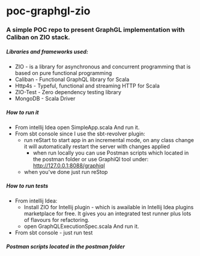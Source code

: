 # poc-graphgl-zio

### A simple POC repo to present GraphGL implementation with Caliban on ZIO stack.

##### Libraries and frameworks used:
* ZIO - is a library for asynchronous and concurrent programming that is based on pure functional programming
* Caliban - Functional GraphQL library for Scala
* Http4s - Typeful, functional and streaming HTTP for Scala
* ZIO-Test - Zero dependency testing library
* MongoDB - Scala Driver

##### How to run it 
* From intellij Idea open SimpleApp.scala And run it.
* From sbt console since I use the sbt-revolver plugin:
  * run reStart to start app in an incremental mode, on any class change it will automatically restart the server with changes applied
    * when run locally you can use Postman scripts which located in the postman folder or use GraphiQl tool under: http://127.0.0.1:8088/graphiql
  * when you've done just run reStop

##### How to run tests
* From intellij Idea:
  * Install ZIO for Intellij plugin - which is awailable in Intellij Idea plugins marketplace for free. It gives you an integrated test runner plus lots of flavours for refactoring.
  * open GraphQLExecutionSpec.scala And run it.
* From sbt console - just run test

##### Postman scripts located in the postman folder